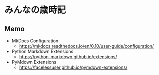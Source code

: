 # みんなの歳時記

## Memo
- MkDocs Configuration
	- https://mkdocs.readthedocs.io/en/0.10/user-guide/configuration/
- Python Markdown Extensions
	- https://python-markdown.github.io/extensions/
- PyMdown Extensions
	- https://facelessuser.github.io/pymdown-extensions/

